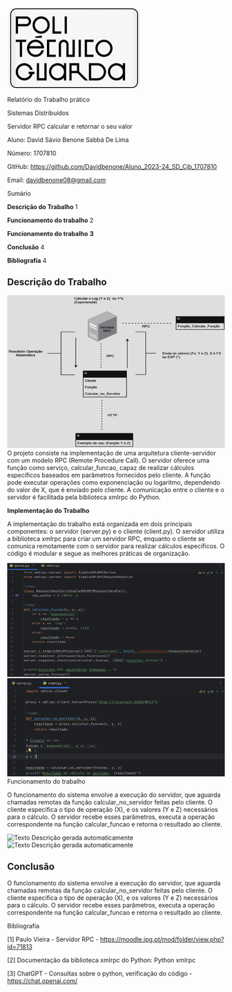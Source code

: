 ![Uma imagem contendo Texto Descrição gerada automaticamente](https://github.com/Davidbenone/Aluno_2023-24_SD_Cib_1707810/blob/main/Imagens/logo.png)

Relatório do Trabalho prático

Sistemas Distribuídos

Servidor RPC calcular e retornar o seu valor

Aluno: David Sávio Benone Sabbá De Lima

Número: 1707810

GitHub: https://github.com/Davidbenone/Aluno_2023-24_SD_Cib_1707810

Email: davidbenone08@gmail.com

Sumário

**Descrição do Trabalho** 1

**Funcionamento do trabalho** 2

**Funcionamento do trabalho** **3**

**Conclusão** 4

**Bibliografia** 4

## Descrição do Trabalho

![Diagrama Descrição gerada automaticamente](https://github.com/Davidbenone/Aluno_2023-24_SD_Cib_1707810/blob/main/Imagens/modelo.png)O projeto consiste na implementação de uma arquitetura cliente-servidor com um modelo RPC (Remote Procedure Call). O servidor oferece uma função como serviço, calcular_funcao, capaz de realizar cálculos específicos baseados em parâmetros fornecidos pelo cliente. A função pode executar operações como exponenciação ou logaritmo, dependendo do valor de X, que é enviado pelo cliente. A comunicação entre o cliente e o servidor é facilitada pela biblioteca xmlrpc do Python.

**Implementação do Trabalho**

A implementação do trabalho está organizada em dois principais componentes: o servidor (server.py) e o cliente (client.py). O servidor utiliza a biblioteca xmlrpc para criar um servidor RPC, enquanto o cliente se comunica remotamente com o servidor para realizar cálculos específicos. O código é modular e segue as melhores práticas de organização.

![Texto Descrição gerada automaticamente](https://github.com/Davidbenone/Aluno_2023-24_SD_Cib_1707810/blob/main/Imagens/1.1.png)![Texto Descrição gerada automaticamente](https://github.com/Davidbenone/Aluno_2023-24_SD_Cib_1707810/blob/main/Imagens/2.1.png)  
Funcionamento do trabalho

O funcionamento do sistema envolve a execução do servidor, que aguarda chamadas remotas da função calcular_no_servidor feitas pelo cliente. O cliente especifica o tipo de operação (X), e os valores (Y e Z) necessários para o cálculo. O servidor recebe esses parâmetros, executa a operação correspondente na função calcular_funcao e retorna o resultado ao cliente.

![Texto Descrição gerada automaticamente](media/ef32d5ae9046b5fac1b871727ab43f96.png)![Texto Descrição gerada automaticamente](media/8facc844df81224cf5c90dbc095abe01.png)

## Conclusão

O funcionamento do sistema envolve a execução do servidor, que aguarda chamadas remotas da função calcular_no_servidor feitas pelo cliente. O cliente especifica o tipo de operação (X), e os valores (Y e Z) necessários para o cálculo. O servidor recebe esses parâmetros, executa a operação correspondente na função calcular_funcao e retorna o resultado ao cliente.

Bibliografia

[1] Paulo Vieira - Servidor RPC - <https://moodle.ipg.pt/mod/folder/view.php?id=71813>

[2] Documentação da biblioteca xmlrpc do Python: Python xmlrpc

[3] ChatGPT - Consultas sobre o python, verificação do código - <https://chat.openai.com/>

